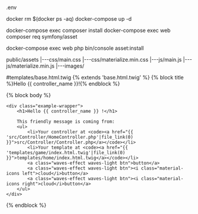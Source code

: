 

.env

docker rm $(docker ps -aq)
docker-compose up -d

docker-compose exec composer install
docker-compose exec web composer req symfony/asset

docker-compose exec web php bin/console asset:install

public/assets
         |---css/main.css
         |---css/materialize.min.css
         |---js/main.js
         |---js/materialize.min.js
         |---images/


#templates/base.html.twig
{% extends 'base.html.twig' %}
{% block title %}Hello {{ controller_name }}!{% endblock %}

{% block body %}
    <style>
        .example-wrapper { margin: 1em auto; max-width: 800px; width: 95%; font: 18px/1.5 sans-serif; }
        .example-wrapper code { background: #F5F5F5; padding: 2px 6px; }
    </style>

    <div class="example-wrapper">
        <h1>Hello {{ controller_name }} !</h1>

        This friendly message is coming from:
        <ul>
            <li>Your controller at <code><a href="{{ 'src/Controller/HomeController.php'|file_link(0) }}">src/Controller/Controller.php</a></code></li>
            <li>Your template at <code><a href="{{ 'templates/game/index.html.twig'|file_link(0) }}">templates/home/index.html.twig</a></code></li>
            <a class="waves-effect waves-light btn">button</a>
            <a class="waves-effect waves-light btn"><i class="material-icons left">cloud</i>button</a>
            <a class="waves-effect waves-light btn"><i class="material-icons right">cloud</i>button</a>
        </ul>
    </div>
{% endblock %}
        
